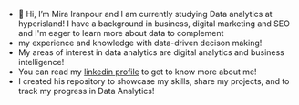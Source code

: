 - 👋 Hi, I’m Mira Iranpour and I am currently studying Data analytics at hyperisland! I have a background in business, digital marketing and SEO and I'm eager to learn more about data to complement
- my experience and knowledge with data-driven decison making!
- My areas of interest in data analytics are digital analytics and business intelligence!
- You can read my [linkedin profile](https://Linkedin.com/in/mira-iranpour/) to get to know more about me!
- I created his repository to showcase my skills, share my projects, and to track my progress in Data Analytics!
